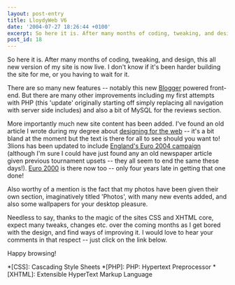 ```yaml
---
layout: post-entry
title: LloydyWeb V6
date: '2004-07-27 18:26:44 +0100'
excerpt: So here it is. After many months of coding, tweaking, and design, an all new version of my site is now live.
post_id: 18
---
```

So here it is. After many months of coding, tweaking, and design, this all new version of my site is now live. I don't know if it's been harder building the site for me, or you having to wait for it.

There are so many new features -- notably this new [Blogger][1] powered front-end. But there are many other improvements including my first attempts with PHP (this 'update' originally starting off simply replacing all navigation with server side includes) and also a bit of MySQL for the reviews section.

More importantly much new site content has been added. I've found an old article I wrote during my degree about [designing for the web][2] -- it's a bit bland at the moment but the text is there for all to see should you want to! 3lions has been updated to include [England's Euro 2004 campaign][3] (although I'm sure I could have just found any an old newspaper article given previous tournament upsets -- they all seem to end the same these days!). [Euro 2000][4] is there now too -- only four years late in getting that one done!

Also worthy of a mention is the fact that my photos have been given their own section, imaginatively titled 'Photos', with many new events added, and also some wallpapers for your desktop pleasure.

Needless to say, thanks to the magic of the sites CSS and XHTML core, expect many tweaks, changes etc. over the coming months as I get bored with the design, and find ways of improving it. I would love to hear your comments in that respect -- just click on the link below.

Happy browsing!

[1]: http://www.blogger.com/
[2]: http://lloydyweb.org/articles/webdesign/
[3]: /2004/07/euro_2004/
[4]: /2004/07/look_how_far_weve_come/

*[CSS]: Cascading Style Sheets
*[PHP]: PHP: Hypertext Preprocessor
*[XHTML]: Extensible HyperText Markup Language